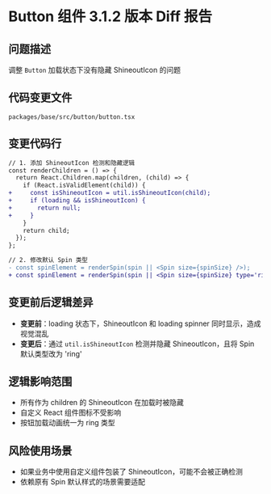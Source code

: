 # Button 组件 3.1.2 版本 Diff 报告

## 问题描述
调整 `Button` 加载状态下没有隐藏 ShineoutIcon 的问题

## 代码变更文件
`packages/base/src/button/button.tsx`

## 变更代码行
```diff
// 1. 添加 ShineoutIcon 检测和隐藏逻辑
const renderChildren = () => {
  return React.Children.map(children, (child) => {
    if (React.isValidElement(child)) {
+     const isShineoutIcon = util.isShineoutIcon(child);
+     if (loading && isShineoutIcon) {
+       return null;
+     }
    }
    return child;
  });
};

// 2. 修改默认 Spin 类型
- const spinElement = renderSpin(spin || <Spin size={spinSize} />);
+ const spinElement = renderSpin(spin || <Spin size={spinSize} type='ring' />);
```

## 变更前后逻辑差异
- **变更前**：loading 状态下，ShineoutIcon 和 loading spinner 同时显示，造成视觉混乱
- **变更后**：通过 `util.isShineoutIcon` 检测并隐藏 ShineoutIcon，且将 Spin 默认类型改为 'ring'

## 逻辑影响范围
- 所有作为 children 的 ShineoutIcon 在加载时被隐藏
- 自定义 React 组件图标不受影响
- 按钮加载动画统一为 ring 类型

## 风险使用场景
- 如果业务中使用自定义组件包装了 ShineoutIcon，可能不会被正确检测
- 依赖原有 Spin 默认样式的场景需要适配